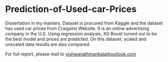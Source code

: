 # Prediction-of-Used-car-Prices
Dissertation in my masters. Dataset is procured from Kaggle and the dataset has used car prices from Craigslist Website. It is an online advertising company in the U.S. Using regression analysis, XG Boost turned out to be the best model and prices are predicted. On this dataset, scaled and unscaled data results are also compared. 

For full report, please mail to vishwanathmankala@outlook.com
